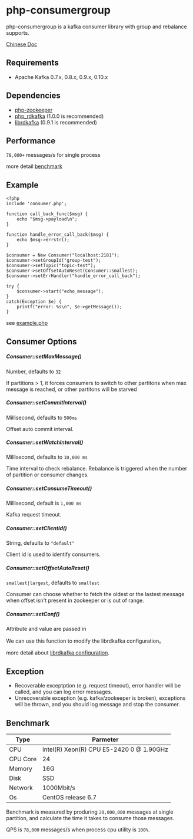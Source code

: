 # php-consumergroup

php-consumergroup is a kafka consumer library with group and rebalance supports.

[Chinese Doc](./README.zh-CN.md)

## Requirements

* Apache Kafka 0.7.x, 0.8.x, 0.9.x, 0.10.x

## Dependencies

* [php-zookeeper](https://github.com/php-zookeeper/php-zookeeper)
* [php_rdkafka](https://github.com/arnaud-lb/php-rdkafka/releases/tag/1.0.0) (1.0.0 is recommended)
* [librdkafka](https://github.com/edenhill/librdkafka/releases/tag/0.9.1) (0.9.1 is recommended)

## Performance

`78,000+` messages/s for single process

more detail  [benchmark](#benchmark)

## Example

```
<?php 
include 'consumer.php';

function call_back_func($msg) {
    echo "$msg->payload\n";
}

function handle_error_call_back($msg) {
    echo $msg->errstr();
}

$consumer = New Consumer("localhost:2181");
$consumer->setGroupId("group-test");
$consumer->setTopic("topic-test");
$consumer->setOffsetAutoReset(Consumer::smallest);
$consumer->setErrHandler("handle_error_call_back");

try {
    $consumer->start("echo_message");
}
catch(Exception $e) {
    printf("error: %s\n", $e->getMessage());
}
```

see [example.php](./example.php)

## Consumer Options

##### Consumer::setMaxMessage()

Number, defaults to `32`

If partitions > 1, it forces consumers to switch to other partitons when max message is reached, or other partitons will be starved

##### Consumer::setCommitInterval()

Millisecond, defaults to `500ms`

Offset auto commit interval.

##### Consumer::setWatchInterval()

Millisecond, defaults to `10,000 ms`

Time interval to check rebalance. Rebalance is triggered when the number of partition or consumer changes.

##### Consumer::setConsumeTimeout()

Millisecond, default is `1,000 ms`

Kafka request timeout.

##### Consumer::setClientId()

String, defaults to `"default"`

Client id is used to identify consumers. 

##### Consumer::setOffsetAutoReset()

`smallest|largest`, defaults to `smallest`

Consumer can choose whether to fetch the oldest or the lastest message when offset isn't present in zookeeper or is out of range.

##### Consumer::setConf()
Attribute and value are passed in

We can use this function to modify the librdkafka configuration。

more detail about [librdkafka configuration](https://github.com/edenhill/librdkafka/blob/master/CONFIGURATION.md). 

## Exception

* Recoverable exceptption (e.g. request timeout), error handler will be called, and you can log error messages.
* Unrecoverable exception (e.g. kafka/zookeeper is broken), exceptions will be thrown, and you should log message and stop the consumer.

## Benchmark

|Type|Parmeter|
|---|---|
|CPU|Intel(R) Xeon(R) CPU E5-2420 0 @ 1.90GHz|
|CPU Core|24|
|Memory|16G|
|Disk|SSD|
|Network|1000Mbit/s|
|Os|CentOS release 6.7|

Benchmark is measured by produring `20,000,000` messages at single partition, and calculate the time it takes to consume those messages.

QPS is `78,000` messages/s when process cpu utility is `100%`.
